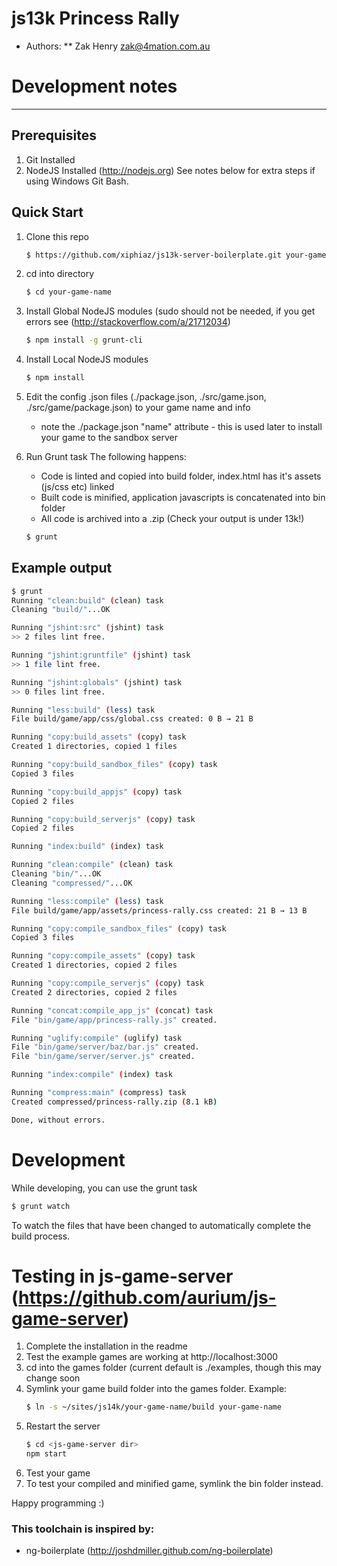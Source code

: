 # js13k Princess Rally

* Authors:
** Zak Henry <zak@4mation.com.au>


# Development notes

***

## Prerequisites

1.  Git Installed
2.  NodeJS Installed (http://nodejs.org)
    See notes below for extra steps if using Windows Git Bash.

## Quick Start

1. Clone this repo
    ```sh
    $ https://github.com/xiphiaz/js13k-server-boilerplate.git your-game-name
    ```

2. cd into directory
    ```sh
    $ cd your-game-name
    ```

3. Install Global NodeJS modules (sudo should not be needed, if you get errors see (http://stackoverflow.com/a/21712034)
    ```sh
    $ npm install -g grunt-cli
    ```

4. Install Local NodeJS modules
    ```sh
    $ npm install
    ```
5. Edit the config .json files (./package.json, ./src/game.json, ./src/game/package.json) to your game name and info
    * note the ./package.json "name" attribute - this is used later to install your game to the sandbox server

6. Run Grunt task
    The following happens:
    * Code is linted and copied into build folder, index.html has it's assets (js/css etc) linked
    * Built code is minified, application javascripts is concatenated into bin folder
    * All code is archived into a .zip (Check your output is under 13k!)
    ```sh
    $ grunt
    ```


## Example output
```sh
$ grunt
Running "clean:build" (clean) task
Cleaning "build/"...OK

Running "jshint:src" (jshint) task
>> 2 files lint free.

Running "jshint:gruntfile" (jshint) task
>> 1 file lint free.

Running "jshint:globals" (jshint) task
>> 0 files lint free.

Running "less:build" (less) task
File build/game/app/css/global.css created: 0 B → 21 B

Running "copy:build_assets" (copy) task
Created 1 directories, copied 1 files

Running "copy:build_sandbox_files" (copy) task
Copied 3 files

Running "copy:build_appjs" (copy) task
Copied 2 files

Running "copy:build_serverjs" (copy) task
Copied 2 files

Running "index:build" (index) task

Running "clean:compile" (clean) task
Cleaning "bin/"...OK
Cleaning "compressed/"...OK

Running "less:compile" (less) task
File build/game/app/assets/princess-rally.css created: 21 B → 13 B

Running "copy:compile_sandbox_files" (copy) task
Copied 3 files

Running "copy:compile_assets" (copy) task
Created 1 directories, copied 2 files

Running "copy:compile_serverjs" (copy) task
Created 2 directories, copied 2 files

Running "concat:compile_app_js" (concat) task
File "bin/game/app/princess-rally.js" created.

Running "uglify:compile" (uglify) task
File "bin/game/server/baz/bar.js" created.
File "bin/game/server/server.js" created.

Running "index:compile" (index) task

Running "compress:main" (compress) task
Created compressed/princess-rally.zip (8.1 kB)

Done, without errors.
```

# Development
While developing, you can use the grunt task
```sh
$ grunt watch
```
To watch the files that have been changed to automatically complete the build process.

# Testing in js-game-server (https://github.com/aurium/js-game-server)

1. Complete the installation in the readme
2. Test the example games are working at http://localhost:3000
3. cd into the games folder (current default is ./examples, though this may change soon
4. Symlink your game build folder into the games folder.
    Example:
    ```sh
    $ ln -s ~/sites/js14k/your-game-name/build your-game-name
    ```
5. Restart the server
    ```sh
    $ cd <js-game-server dir>
    npm start
    ```
6. Test your game
7. To test your compiled and minified game, symlink the bin folder instead.

Happy programming :)

### This toolchain is inspired by:
* ng-boilerplate (http://joshdmiller.github.com/ng-boilerplate)

